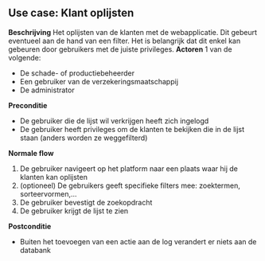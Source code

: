 ## Use case: Klant oplijsten

**Beschrijving**
Het oplijsten van de klanten met de webapplicatie. Dit gebeurt eventueel aan de hand van een filter. Het is belangrijk dat dit enkel kan gebeuren door gebruikers met de juiste privileges.
**Actoren**
1 van de volgende:
- De schade- of productiebeheerder
- Een gebruiker van de verzekeringsmaatschappij
- De administrator

**Preconditie**
- De gebruiker die de lijst wil verkrijgen heeft zich ingelogd
- De gebruiker heeft privileges om de klanten te bekijken die in de lijst staan (anders worden ze weggefilterd)

**Normale flow**
1. De gebruiker navigeert op het platform naar een plaats waar hij de klanten kan oplijsten
2. (optioneel) De gebruikers geeft specifieke filters mee: zoektermen, sorteervormen,...
3. De gebruiker bevestigt de zoekopdracht
4. De gebruiker krijgt de lijst te zien

**Postconditie**
- Buiten het toevoegen van een actie aan de log verandert er niets aan de databank
